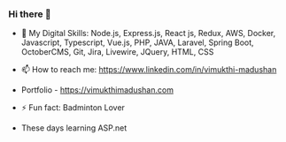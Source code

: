 ### Hi there 👋

- 🔭 My Digital Skills: Node.js, Express.js, React js, Redux, AWS, Docker, Javascript, Typescript, Vue.js, PHP, JAVA, Laravel,
  Spring Boot, OctoberCMS, Git, Jira, Livewire, JQuery, HTML, CSS
  
- 📫 How to reach me: https://www.linkedin.com/in/vimukthi-madushan
- Portfolio - https://vimukthimadushan.com
- ⚡ Fun fact: Badminton Lover
- These days learning ASP.net
